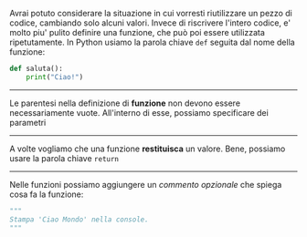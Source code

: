 Avrai potuto considerare la situazione in cui vorresti riutilizzare un pezzo di codice, cambiando solo alcuni valori.
Invece di riscrivere l'intero codice, e' molto piu' pulito definire una funzione, che può poi essere utilizzata ripetutamente.
In Python usiamo la parola chiave `def` seguita dal nome della funzione:
```python
def saluta():
	print("Ciao!")
```

---

Le parentesi nella definizione di __funzione__ non devono essere necessariamente vuote.
All'interno di esse, possiamo specificare dei parametri

---

A volte vogliamo che una funzione __restituisca__ un valore.
Bene, possiamo usare la parola chiave `return`

---

Nelle funzioni possiamo aggiungere un _commento opzionale_ che spiega cosa fa la funzione:
```python
"""
Stampa 'Ciao Mondo' nella console.
"""
```
